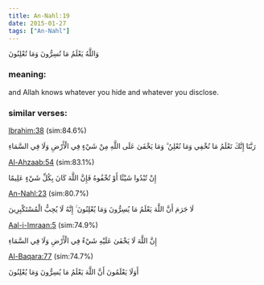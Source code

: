 ```yaml
---
title: An-Nahl:19
date: 2015-01-27
tags: ["An-Nahl"]
---
```

وَاللَّهُ يَعْلَمُ مَا تُسِرُّونَ وَمَا تُعْلِنُونَ
### meaning: 
and Allah knows whatever you hide and whatever you disclose.
### similar verses: 

[Ibrahim:38](/14/38) (sim:84.6%)

رَبَّنَا إِنَّكَ تَعْلَمُ مَا نُخْفِي وَمَا نُعْلِنُ ۗ وَمَا يَخْفَىٰ عَلَى اللَّهِ مِنْ شَيْءٍ فِي الْأَرْضِ وَلَا فِي السَّمَاءِ

[Al-Ahzaab:54](/33/54) (sim:83.1%)

إِنْ تُبْدُوا شَيْئًا أَوْ تُخْفُوهُ فَإِنَّ اللَّهَ كَانَ بِكُلِّ شَيْءٍ عَلِيمًا

[An-Nahl:23](/16/23) (sim:80.7%)

لَا جَرَمَ أَنَّ اللَّهَ يَعْلَمُ مَا يُسِرُّونَ وَمَا يُعْلِنُونَ ۚ إِنَّهُ لَا يُحِبُّ الْمُسْتَكْبِرِينَ

[Aal-i-Imraan:5](/3/5) (sim:74.9%)

إِنَّ اللَّهَ لَا يَخْفَىٰ عَلَيْهِ شَيْءٌ فِي الْأَرْضِ وَلَا فِي السَّمَاءِ

[Al-Baqara:77](/2/77) (sim:74.7%)

أَوَلَا يَعْلَمُونَ أَنَّ اللَّهَ يَعْلَمُ مَا يُسِرُّونَ وَمَا يُعْلِنُونَ
